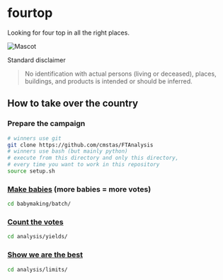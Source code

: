 # fourtop
Looking for four top in all the right places.

![Mascot](http://i.imgur.com/k2FvE22.png)

Standard disclaimer
> No identification with actual persons (living or deceased),
> places, buildings, and products is intended or should be inferred.

## How to take over the country
### Prepare the campaign
```bash
# winners use git
git clone https://github.com/cmstas/FTAnalysis
# winners use bash (but mainly python)
# execute from this directory and only this directory,
# every time you want to work in this repository
source setup.sh
```

### [Make babies](babymaking/batch/) (more babies = more votes)
```bash
cd babymaking/batch/
```

### [Count the votes](analysis/yields/)
```bash
cd analysis/yields/
```

### [Show we are the best](analysis/limits/)
```bash
cd analysis/limits/
```
